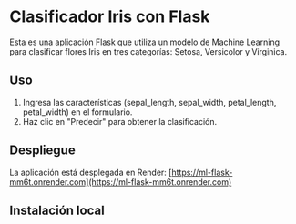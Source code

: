 # Clasificador Iris con Flask

Esta es una aplicación Flask que utiliza un modelo de Machine Learning para clasificar flores Iris en tres categorías: Setosa, Versicolor y Virginica.

## Uso
1. Ingresa las características (sepal_length, sepal_width, petal_length, petal_width) en el formulario.
2. Haz clic en "Predecir" para obtener la clasificación.

## Despliegue
La aplicación está desplegada en Render:
[https://ml-flask-mm6t.onrender.com](https://ml-flask-mm6t.onrender.com)

## Instalación local
